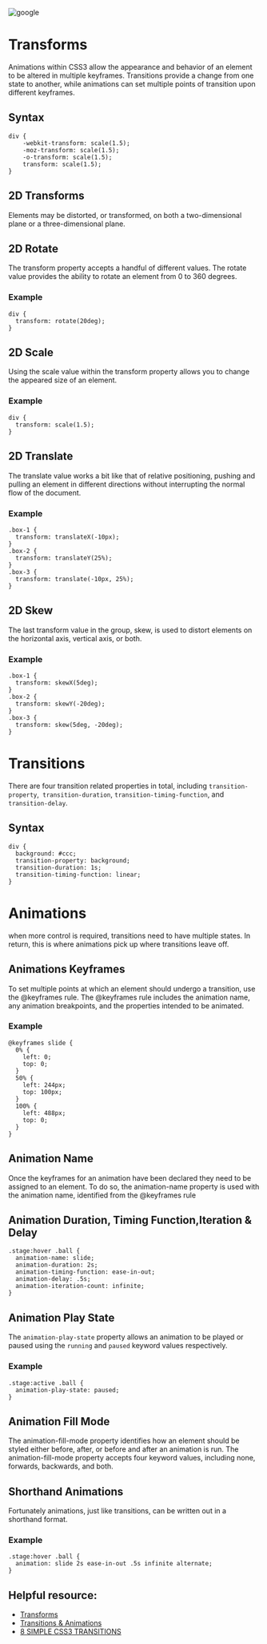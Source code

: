 
![google](https://cdn.iconscout.com/icon/free/png-512/css3-8-1175200.png)
# Transforms
Animations within CSS3 allow the appearance and behavior of an element to be altered in multiple keyframes. Transitions provide a change from one state to another, while animations can set multiple points of transition upon different keyframes.

## Syntax

```
div {
    -webkit-transform: scale(1.5);
    -moz-transform: scale(1.5);
    -o-transform: scale(1.5);
    transform: scale(1.5);
}
```
## 2D Transforms
Elements may be distorted, or transformed, on both a two-dimensional plane or a three-dimensional plane.

## 2D Rotate
The transform property accepts a handful of different values. The rotate value provides the ability to rotate an element from 0 to 360 degrees.
### Example
```
div {
  transform: rotate(20deg);
}
```

## 2D Scale
Using the scale value within the transform property allows you to change the appeared size of an element.
### Example
```
div {
  transform: scale(1.5);
}
```
## 2D Translate
The translate value works a bit like that of relative positioning, pushing and pulling an element in different directions without interrupting the normal flow of the document.
### Example
```
.box-1 {
  transform: translateX(-10px);
}
.box-2 {
  transform: translateY(25%);
}
.box-3 {
  transform: translate(-10px, 25%);
}

```

## 2D Skew
The last transform value in the group, skew, is used to distort elements on the horizontal axis, vertical axis, or both.
### Example
```
.box-1 {
  transform: skewX(5deg);
}
.box-2 {
  transform: skewY(-20deg);
}
.box-3 {
  transform: skew(5deg, -20deg);
}

```
# Transitions
There are four transition related properties in total, including `transition-property`,` transition-duration`, `transition-timing-function`, and` transition-delay`. 

## Syntax

```
div {
  background: #ccc;
  transition-property: background;
  transition-duration: 1s;
  transition-timing-function: linear;
}
```
# Animations
when more control is required, transitions need to have multiple states. In return, this is where animations pick up where transitions leave off.

## Animations Keyframes
To set multiple points at which an element should undergo a transition, use the @keyframes rule. The @keyframes rule includes the animation name, any animation breakpoints, and the properties intended to be animated.

### Example

```
@keyframes slide {
  0% {
    left: 0;
    top: 0;
  }
  50% {
    left: 244px;
    top: 100px;
  }
  100% {
    left: 488px;
    top: 0;
  }
}
```
## Animation Name
Once the keyframes for an animation have been declared they need to be assigned to an element. To do so, the animation-name property is used with the animation name, identified from the @keyframes rule

## Animation Duration, Timing Function,Iteration & Delay
```
.stage:hover .ball {
  animation-name: slide;
  animation-duration: 2s;
  animation-timing-function: ease-in-out;
  animation-delay: .5s;
  animation-iteration-count: infinite;
}
```
## Animation Play State
The `animation-play-state` property allows an animation to be played or paused using the `running` and `paused` keyword values respectively.
### Example
```
.stage:active .ball {
  animation-play-state: paused;
}
```
## Animation Fill Mode
The animation-fill-mode property identifies how an element should be styled either before, after, or before and after an animation is run. The animation-fill-mode property accepts four keyword values, including none, forwards, backwards, and both.

## Shorthand Animations
Fortunately animations, just like transitions, can be written out in a shorthand format.

### Example
```
.stage:hover .ball {
  animation: slide 2s ease-in-out .5s infinite alternate;
}
```


## Helpful resource:
* [Transforms](https://learn.shayhowe.com/advanced-html-css/css-transforms/)
* [Transitions & Animations](https://learn.shayhowe.com/advanced-html-css/transitions-animations/)
* [8 SIMPLE CSS3 TRANSITIONS](https://www.webdesignerdepot.com/2014/05/8-simple-css3-transitions-that-will-wow-your-users)
